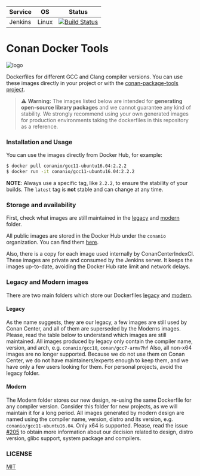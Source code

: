 | Service | OS |  Status  |
|---------|----|----------|
| Jenkins | Linux | [![Build Status](https://ci.conan.io/buildStatus/icon?job=ConanDockerTools%2Ftesting%2Fmaster)](https://ci.conan.io/job/ConanDockerTools/job/testing/job/master/)  |


# Conan Docker Tools

![logo](logo.png)

Dockerfiles for different GCC and Clang compiler versions.
You can use these images directly in your project or with the [conan-package-tools project](https://github.com/conan-io/conan-package-tools).

> :warning: **Warning:**
The images listed below are intended for **generating open-source library packages** and we cannot guarantee any kind of stability. We strongly recommend using your own generated images for production environments taking the dockerfiles in this repository as a reference.

### Installation and Usage

You can use the images directly from Docker Hub, for example:

```bash
$ docker pull conanio/gcc11-ubuntu16.04:2.2.2
$ docker run -it conanio/gcc11-ubuntu16.04:2.2.2
```

**NOTE**: Always use a specific tag, like `2.2.2`, to ensure the stability of your builds. The `latest` tag is **not** stable and can change at any time.

### Storage and availability

First, check what images are still maintained in the [legacy](legacy/README.md#official-docker-images) and [modern](modern/README.md#official-docker-images) folder.

All public images are stored in the Docker Hub under the `conanio` organization. You can find them [here](https://hub.docker.com/r/conanio/).

Also, there is a copy for each image used internally by ConanCenterIndexCI. These images are private and consumed by the Jenkins server. It keeps the images up-to-date, avoiding the Docker Hub rate limit and network delays.

### Legacy and Modern images

There are two main folders which store our Dockerfiles [legacy](legacy/) and [modern](modern/).

#### Legacy

As the name suggests, they are our legacy, a few images are still used by Conan Center, and all of them are superseded by the Moderns images.
Please, read the table below to understand which images are still maintained. All images produced by legacy only contain the compiler name, version, and arch, e.g. `conanio/gcc10`, `conan/gcc7-armv7hf`
Also, all non-x64 images are no longer supported. Because we do not use them on Conan Center, we do not have maintainers/experts enough to keep them, and we have only a few users looking for them.
For personal projects, avoid the legacy folder.

#### Modern

The Modern folder stores our new design, re-using the same Dockerfile for any compiler version. Consider this folder for new projects, as we will maintain it for a long period. All images generated by modern design are named using the compiler name, version, distro and its version, e.g. `conanio/gcc11-ubuntu16.04`. Only x64 is supported. Please, read the issue [#205](https://github.com/conan-io/conan-docker-tools/issues/205) to obtain more information about our decision related to design, distro version, glibc support, system package and compilers.

### LICENSE

[MIT](LICENSE)

